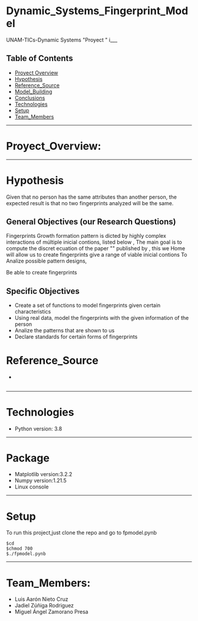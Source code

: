 # Dynamic_Systems_Fingerprint_Model
UNAM-TICs-Dynamic Systems "Proyect "
i___
## Table of Contents
* [Proyect Overview](#Proyect_Overview)
* [Hypothesis](#Hypothesis)
* [Reference_Source](#Reference_Source)
* [Model_Building](#Model_Building)
* [Conclusions](#Report)
* [Technologies](#Technologies)
* [Setup](#Setup)
* [Team_Members](#Team_Members)


____
# Proyect_Overview:


____
# Hypothesis
Given that no person has the same attributes than another person, the expected result is that no two fingerprints analyzed will be the same.


## General Objectives (our Research Questions)
Fingerprints Growth formation pattern is dicted by highly complex interactions of múltiple inicial contions, listed  below , 
The main goal is to compute the discret ecuation of the paper "" published by , this we Home will allow us to create fingerprints give a range of viable inicial contions 
To Analize possible pattern designs,   


Be able to create fingerprints 
## Specific Objectives
* Create a set of functions to model fingerprints given certain characteristics
* Using real data, model the fingerprints with the given information of the person  
* Analize the patterns that are shown to us
* Declare standards for certain forms of fingerprints

# Reference_Source
*
##

___
# Technologies
* Python     version: 3.8  

___
# Package<br>
* Matplotlib version:3.2.2  
* Numpy      version:1.21.5  
* Linux console
___
# Setup
To run this project,just clone the repo
and go to fpmodel.pynb
```shell
$cd
$chmod 700
$./fpmodel.pynb

```
___
# Team_Members:


* Luis Aarón Nieto Cruz  
* Jadiel Zúñiga Rodriguez  
* Miguel Ángel Zamorano Presa  






